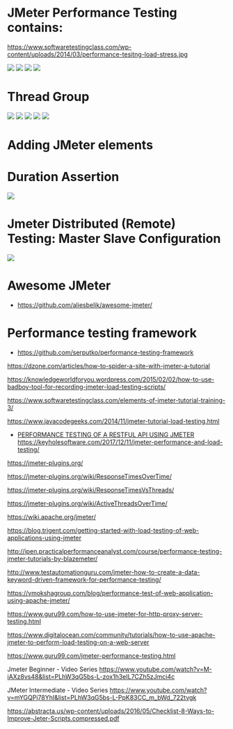 
# JMeter Performance Testing contains:
https://www.softwaretestingclass.com/wp-content/uploads/2014/03/performance-tesitng-load-stress.jpg

![](https://www.guru99.com/images/PerformanceTesting.png)
![](https://www.guru99.com/images/JMeterPerformanceTest.png)
![](https://www.guru99.com/images/JMeterApacheSampler.png)
![](https://www.guru99.com/images/JMeterTestPlanFlow.png)




# Thread Group
![](https://www.guru99.com/images/JMeterAddThreadGroup.png)
![](https://www.guru99.com/images/ThreadGroupJMeterPerformance.png)
![](https://www.guru99.com/images/ThreadCountVSLoopCount.png)
![](https://www.guru99.com/images/UserDelayHTTP.png)
![](https://www.softwaretestingclass.com/wp-content/uploads/2014/03/thread-count-vs-loop-count.jpg)

# Adding JMeter elements


# Duration Assertion
![](https://www.guru99.com/images/HTTPRequestAssertion.png)



# Jmeter Distributed (Remote) Testing: Master Slave Configuration
![](https://www.guru99.com/images/MasterJMeter.png)

# Awesome JMeter
* https://github.com/aliesbelik/awesome-jmeter/

# Performance testing framework
* https://github.com/serputko/performance-testing-framework







https://dzone.com/articles/how-to-spider-a-site-with-jmeter-a-tutorial


https://knowledgeworldforyou.wordpress.com/2015/02/02/how-to-use-badboy-tool-for-recording-jmeter-load-testing-scripts/

https://www.softwaretestingclass.com/elements-of-jmeter-tutorial-training-3/

https://www.javacodegeeks.com/2014/11/jmeter-tutorial-load-testing.html
* [PERFORMANCE TESTING OF A RESTFUL API USING JMETER](https://www.3pillarglobal.com/insights/performance-testing-of-a-restful-api-using-jmeter)
https://keyholesoftware.com/2017/12/11/jmeter-performance-and-load-testing/

https://jmeter-plugins.org/


https://jmeter-plugins.org/wiki/ResponseTimesOverTime/


https://jmeter-plugins.org/wiki/ResponseTimesVsThreads/

https://jmeter-plugins.org/wiki/ActiveThreadsOverTime/

https://wiki.apache.org/jmeter/

https://blog.trigent.com/getting-started-with-load-testing-of-web-applications-using-jmeter


http://ipen.practicalperformanceanalyst.com/course/performance-testing-jmeter-tutorials-by-blazemeter/


http://www.testautomationguru.com/jmeter-how-to-create-a-data-keyword-driven-framework-for-performance-testing/


https://vmokshagroup.com/blog/performance-test-of-web-application-using-apache-jmeter/


https://www.guru99.com/how-to-use-jmeter-for-http-proxy-server-testing.html

https://www.digitalocean.com/community/tutorials/how-to-use-apache-jmeter-to-perform-load-testing-on-a-web-server


https://www.guru99.com/jmeter-performance-testing.html



Jmeter Beginner - Video Series
https://www.youtube.com/watch?v=M-iAXz8vs48&list=PLhW3qG5bs-L-zox1h3eIL7CZh5zJmci4c

JMeter Intermediate - Video Series
https://www.youtube.com/watch?v=mYGQPj78YhI&list=PLhW3qG5bs-L-PpK83CC_m_bWd_722tvgk

https://abstracta.us/wp-content/uploads/2016/05/Checklist-8-Ways-to-Improve-Jeter-Scripts.compressed.pdf
